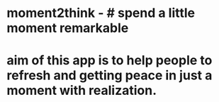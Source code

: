 # moment2think - # spend a little moment remarkable
# aim of this app is to help people to refresh and getting peace in just a moment with realization.
